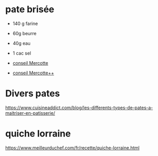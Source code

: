 # pate brisée
- 140 g farine
- 60g beurre
- 40g eau
- 1 cac sel


- [conseil Mercotte](https://www.mercotte.fr/generalites-sur-les-pates-astuces-et-tours-de-main/)
- [conseil Mercotte++](https://www.mercotte.fr/2017/07/12/retour-aux-fondamentaux-les-pates-a-tarte-realisation-foncage-cuisson-etc/)

# Divers pates
https://www.cuisineaddict.com/blog/les-differents-types-de-pates-a-maitriser-en-patisserie/

# quiche lorraine
https://www.meilleurduchef.com/fr/recette/quiche-lorraine.html


